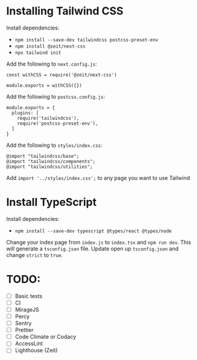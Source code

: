 # Installing Tailwind CSS
Install dependencies:
- `npm install --save-dev tailwindcss postcss-preset-env`
- `npm install @zeit/next-css`
- `npx tailwind init`

Add the following to `next.config.js`:
```
const withCSS = require('@zeit/next-css')

module.exports = withCSS({})
```

Add the following to `postcss.config.js`:
```
module.exports = {
  plugins: [
    require('tailwindcss'),
    require('postcss-preset-env'),
  ]
}
```

Add the following to `styles/index.css`:
```
@import "tailwindcss/base";
@import "tailwindcss/components";
@import "tailwindcss/utilities";
```

Add `import '../styles/index.css';` to any page you want to use Tailwind

# Install TypeScript
Install dependencies:
- `npm install --save-dev typescript @types/react @types/node`

Change your index page from `index.js` to `index.tsx` and `npm run dev`. This will generate a `tsconfig.json` file. Update open up `tsconfig.json` and change `strict` to `true`.


# TODO:
- [ ] Basic tests
- [ ] CI
- [ ] MirageJS
- [ ] Percy
- [ ] Sentry
- [ ] Prettier
- [ ] Code Climate or Codacy
- [ ] AccessLint
- [ ] Lighthouse (Zeit)
